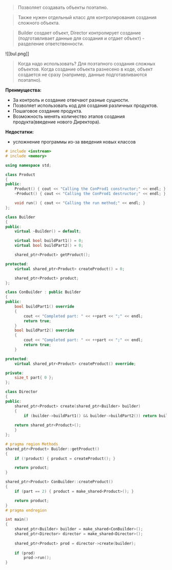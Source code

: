 >Позволяет создавать объекты поэтапно. 

>Также нужен отдельный класс для контролирования создания сложного объекта.

>Builder создает объект, Director контролирует создание (подготавливает данные для создания и отдает объект) - разделение ответственности.

![[bul.png]]

>Когда надо использовать? Для поэтапного создания сложных объектов. Когда создание объекта разнесено в коде, объект создается не сразу (например, данные подготавливаются поэтапно).

**Преимущества:**
- За контроль и создание отвечают разные сущности.
- Позволяет использовать код для создания различных продуктов.
- Пошаговое создание продукта.
- Возможность менять количество этапов создания продукта(введение нового Директора).

**Недостатки:**
- усложнение программы из-за введения новых классов

```c++
# include <iostream>
# include <memory>

using namespace std;

class Product
{
public:
	Product() { cout << "Calling the ConProd1 constructor;" << endl; }
	~Product() { cout << "Calling the ConProd1 destructor;" << endl; }

	void run() { cout << "Calling the run method;" << endl; }
};

class Builder
{
public:
	virtual ~Builder() = default;

	virtual bool buildPart1() = 0;
	virtual bool buildPart2() = 0;

	shared_ptr<Product> getProduct();

protected:
	virtual shared_ptr<Product> createProduct() = 0;

	shared_ptr<Product> product;
};

class ConBuilder : public Builder
{
public:
	bool buildPart1() override
	{
		cout << "Completed part: " << ++part << ";" << endl;
		return true;
	}
	bool buildPart2() override
	{
		cout << "Completed part: " << ++part << ";" << endl;
		return true;
	}

protected:
	virtual shared_ptr<Product> createProduct() override;

private:
	size_t part{ 0 };
};

class Director
{
public:
	shared_ptr<Product> create(shared_ptr<Builder> builder)
	{
		if (builder->buildPart1() && builder->buildPart2()) return builder->getProduct();
	
	return shared_ptr<Product>();
	}
};

# pragma region Methods
shared_ptr<Product> Builder::getProduct()
{
	if (!product) { product = createProduct(); }

	return product;
}

shared_ptr<Product> ConBuilder::createProduct()
{
	if (part == 2) { product = make_shared<Product>(); }

	return product;
}
# pragma endregion

int main()
{
	shared_ptr<Builder> builder = make_shared<ConBuilder>();
	shared_ptr<Director> director = make_shared<Director>();
	
	shared_ptr<Product> prod = director->create(builder);
	
	if (prod)
		prod->run();
}

```